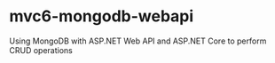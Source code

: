# mvc6-mongodb-webapi
Using MongoDB with ASP.NET Web API and ASP.NET Core to perform CRUD operations
